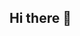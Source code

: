 ## Hi there 👋

<!--
**MizQureshi/MizQureshi** is a ✨ _special_ ✨ repository because its `README.md` (this file) appears on your GitHub profile.

Here are some ideas to get you started:

#  Heyy, I'm Misbah!

👩‍💻 Sharing my journey and learnings in Tech<br/>
Studying Cybersecurity at Victoria University, Australia<br/>
🌻 Secretary of the Women in Tech VU Club [LinkTree](https://linktr.ee/womenintechvu)<br/>
🖥️ Feel free to connect with me on [LinkedIn]<br/>
💭 Currently learning more about Python and Linux<br/>
